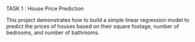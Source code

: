 TASK 1 : House Price Prediction

This project demonstrates how to build a simple linear regression model to predict the prices of houses based on their square footage, number of bedrooms, and number of bathrooms.
